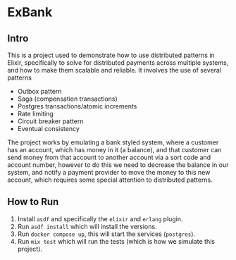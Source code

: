 # ExBank

## Intro

This is a project used to demonstrate how to use distributed patterns in Elixir, specifically to solve for distributed payments across multiple systems, and how to make them scalable and reliable. It involves the use of several patterns
- Outbox pattern
- Saga (compensation transactions)
- Postgres transactions/atomic increments
- Rate limiting
- Circuit breaker pattern
- Eventual consistency

The project works by emulating a bank styled system, where a customer has an account, which has money in it (a balance), and that customer can send money from that account to another account via a sort code and account number, however to do this we need to decrease the balance in our system, and notify a payment provider to move the money to this new account, which requires some special attention to distributed patterns.

## How to Run
1. Install `asdf` and specifically the `elixir` and `erlang` plugin.
2. Run `asdf install` which will install the versions.
3. Run `docker compose up`, this will start the services (`postgres`).
4. Run `mix test` which will run the tests (which is how we simulate this project).